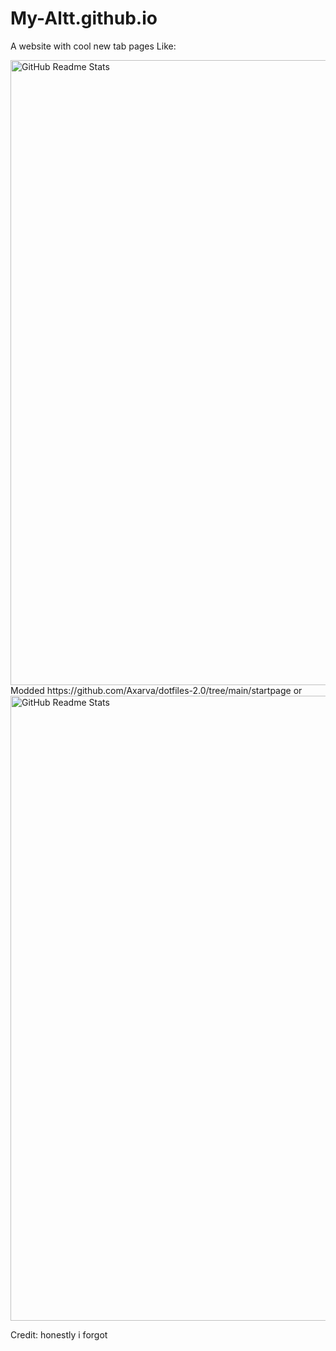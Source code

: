 <h1>My-Altt.github.io</h1>

A website with cool new tab pages
Like:

<img width="1000px" src="https://github.com/My-Altt/My-Altt.github.io/blob/master/special.png" align="center" alt="GitHub Readme Stats" />
Modded https://github.com/Axarva/dotfiles-2.0/tree/main/startpage
or

<img width="1000px" src="https://github.com/My-Altt/My-Altt.github.io/blob/master/special1.png" align="center" alt="GitHub Readme Stats" />

Credit: honestly i forgot
